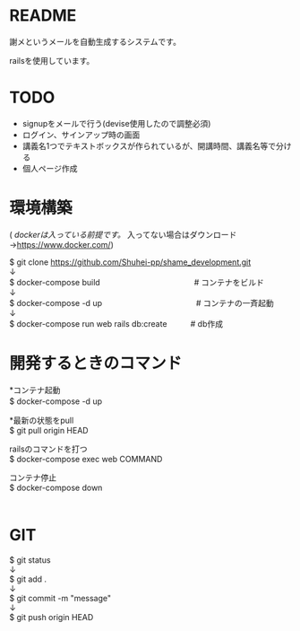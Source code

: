 # README

謝メというメールを自動生成するシステムです。

railsを使用しています。

# TODO

* signupをメールで行う(devise使用したので調整必須)  
* ログイン、サインアップ時の画面  　
* 講義名1つでテキストボックスが作られているが、開講時間、講義名等で分ける  
* 個人ページ作成

# 環境構築  
  

( *dockerは入っている前提です。* 入ってない場合はダウンロード →https://www.docker.com/)

$ git clone https://github.com/Shuhei-pp/shame_development.git  
↓  
$ docker-compose build　　　　　　　　　　　　# コンテナをビルド  
↓  
$ docker-compose -d up　　　　　　　　　　　　# コンテナの一斉起動  
↓  
$ docker-compose run web rails db:create　　　# db作成  

# 開発するときのコマンド  
  
*コンテナ起動  
$ docker-compose -d up　　
  
*最新の状態をpull  
$ git pull origin HEAD  

railsのコマンドを打つ  
$ docker-compose exec web COMMAND  
  
コンテナ停止  
$ docker-compose down  
　　
# GIT

$ git status   
↓  
$ git add .    
↓  
$ git commit -m "message"  
↓  
$ git push origin HEAD   

